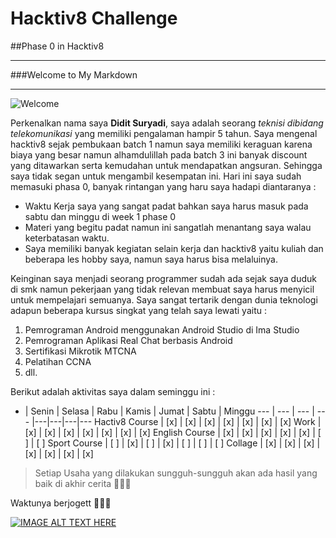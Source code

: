 # Hacktiv8 Challenge
##Phase 0 in Hacktiv8
___
###Welcome to My Markdown
***
![Welcome](http://sanimogoan.com/wp-content/uploads/2015/11/gambar-kartun-animasi-welcome-300x225.png)

Perkenalkan nama saya **Didit Suryadi**, saya adalah seorang _teknisi dibidang telekomunikasi_ yang memiliki pengalaman hampir 5 tahun. Saya mengenal hacktiv8 sejak pembukaan batch 1 namun saya memiliki keraguan karena biaya yang besar namun alhamdulillah pada batch 3 ini banyak discount yang ditawarkan serta kemudahan untuk mendapatkan angsuran. Sehingga saya tidak segan untuk mengambil kesempatan ini. Hari ini saya sudah memasuki phasa 0, banyak rintangan yang haru saya hadapi diantaranya :

- Waktu Kerja saya yang sangat padat bahkan saya harus masuk pada sabtu dan minggu di week 1 phase 0
- Materi yang begitu padat namun ini sangatlah menantang saya walau keterbatasan waktu.
- Saya memiliki banyak kegiatan selain kerja dan hacktiv8 yaitu kuliah dan beberapa les hobby saya, namun saya harus bisa melaluinya.

Keinginan saya menjadi seorang programmer sudah ada sejak saya duduk di smk namun pekerjaan yang tidak relevan membuat saya harus menyicil untuk mempelajari semuanya. Saya sangat tertarik dengan dunia teknologi adapun beberapa kursus singkat yang telah saya lewati yaitu :

1. Pemrograman Android menggunakan Android Studio di Ima Studio
2. Pemrograman Aplikasi Real Chat berbasis Android
3. Sertifikasi Mikrotik MTCNA
4. Pelatihan CCNA
5. dll.

Berikut adalah aktivitas saya dalam seminggu ini :

 -  | Senin | Selasa | Rabu | Kamis | Jumat | Sabtu | Minggu
--- | ---   | ---    | ---  |---|---|---|--- 
Hactiv8 Course | [x] | [x] | [x] | [x] | [x] | [x] | [x]
Work | [x] | [x] | [x] | [x] | [x] | [x] | [x]
English Course | [x] | [x] | [x] | [x] | [x] | [ ] | [ ]
Sport Course | [ ] | [x] | [ ] | [x] | [ ] | [ ] | [ ]
Collage | [x] | [x] | [x] | [x] | [x] | [x] | [x]

> Setiap Usaha yang dilakukan sungguh-sungguh akan ada hasil yang baik di akhir cerita :muscle::muscle::muscle:

Waktunya berjogett :dancers::dancers::dancers:

[![IMAGE ALT TEXT HERE](https://i.ytimg.com/vi/RY7vcYvb69k/maxresdefault.jpg)](https://www.youtube.com/watch?v=0E00Zuayv9Q)

